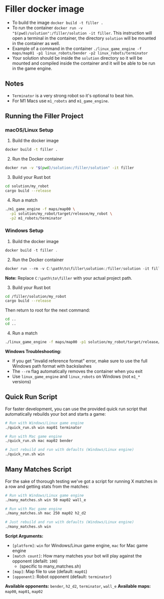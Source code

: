 # Filler docker image

- To build the image `docker build -t filler .`
- To run the container `docker run -v "$(pwd)/solution":/filler/solution -it filler`. This instruction will open a terminal in the container, the directory `solution` will be mounted in the container as well.
- Example of a command in the container `./linux_game_engine -f maps/map01 -p1 linux_robots/bender -p2 linux_robots/terminator`
- Your solution should be inside the `solution` directory so it will be mounted and compiled inside the container and it will be able to be run in the game engine.

## Notes

- `Terminator` is a very strong robot so it's optional to beat him.
- For M1 Macs use `m1_robots` and `m1_game_engine`.

## Running the Filler Project ##

### macOS/Linux Setup

1. Build the docker image

```bash
docker build -t filler .
```

2. Run the Docker container

```bash
docker run -v "$(pwd)/solution:/filler/solution" -it filler
```

3. Build your Rust bot

```bash
cd solution/my_robot
cargo build --release
```

4. Run a match

```bash
./m1_game_engine -f maps/map00 \
  -p1 solution/my_robot/target/release/my_robot \
  -p2 m1_robots/terminator
```

### Windows Setup

1. Build the docker image

```powershell
docker build -t filler .
```

2. Run the Docker container

```powershell
docker run --rm -v C:\path\to\filler\solution:/filler/solution -it filler
```

**Note:** Replace `C:\path\to\filler` with your actual project path.

3. Build your Rust bot

```bash
cd /filler/solution/my_robot
cargo build --release
```

Then return to root for the next command:
```bash
cd ..
cd ..
```

4. Run a match

```bash
./linux_game_engine -f maps/map00 -p1 solution/my_robot/target/release/my_robot -p2 linux_robots/wall_e
```

**Windows Troubleshooting:**
- If you get "invalid reference format" error, make sure to use the full Windows path format with backslashes
- The `--rm` flag automatically removes the container when you exit
- Use `linux_game_engine` and `linux_robots` on Windows (not `m1_*` versions)

## Quick Run Script

For faster development, you can use the provided quick run script that automatically rebuilds your bot and starts a game:

```bash
# Run with Windows/Linux game engine
./quick_run.sh win map01 terminator

# Run with Mac game engine
./quick_run.sh mac map02 bender

# Just rebuild and run with defaults (Windows/Linux engine)
./quick_run.sh win
```

## Many Matches Script

For the sake of thorough testing we've got a script for running X matches in a row and getting stats from the matches:

```bash
# Run with Windows/Linux game engine
./many_matches.sh win 50 map02 wall_e

# Run with Mac game engine
./many_matches.sh mac 250 map02 h2_d2

# Just rebuild and run with defaults (Windows/Linux engine)
./many_matches.sh win
```

**Script Arguments:**
- `[platform]`: `win` for Windows/Linux game engine, `mac` for Mac game engine
- `[match count]`: How many matches your bot will play against the opponent (defailt: `100`)
  - (specific to many_matches.sh)
- `[map]`: Map file to use (default: `map01`)
- `[opponent]`: Robot opponent (default: `terminator`)

**Available opponents:** `bender`, `h2_d2`, `terminator`, `wall_e`
**Available maps:** `map00`, `map01`, `map02`
